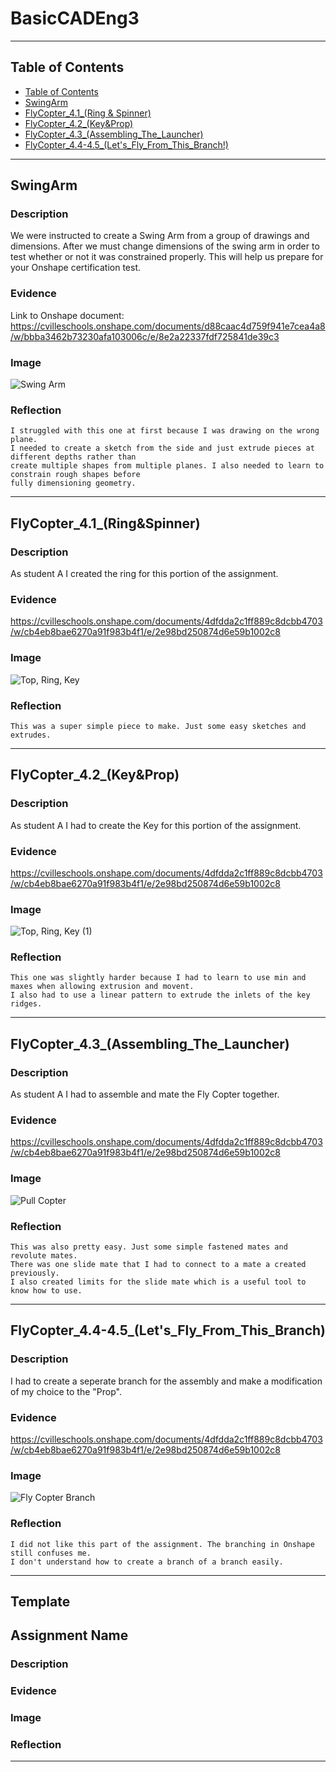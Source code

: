 # BasicCADEng3
---
## Table of Contents
* [Table of Contents](#Table-of-Contents)
* [SwingArm](#SwingArm)
* [FlyCopter_4.1_(Ring & Spinner)](#FlyCopter_4.1_(Ring&Spinner))
* [FlyCopter_4.2_(Key&Prop)](#FlyCopter_4.2_(Key&Prop))
* [FlyCopter_4.3_(Assembling_The_Launcher)](#FlyCopter_4.3_(Assembling_The_Launcher))
* [FlyCopter_4.4-4.5_(Let's_Fly_From_This_Branch!)](#FlyCopter_4.4-4.5_(Let's_Fly_From_This_Branch!))
---

## SwingArm

### Description
  We were instructed to create a Swing Arm from a group of drawings and dimensions. After we must change dimensions of the swing arm in order to test whether or not it was constrained properly. This will help us prepare for your Onshape certification test.
### Evidence
  Link to Onshape document:
  https://cvilleschools.onshape.com/documents/d88caac4d759f941e7cea4a8/w/bbba3462b73230afa103006c/e/8e2a22337fdf725841de39c3
### Image
  ![Swing Arm](https://user-images.githubusercontent.com/91289646/197609091-8bb3a64a-15cf-43cc-ba78-75564c65bb31.png)
### Reflection
    I struggled with this one at first because I was drawing on the wrong plane. 
    I needed to create a sketch from the side and just extrude pieces at different depths rather than
    create multiple shapes from multiple planes. I also needed to learn to constrain rough shapes before 
    fully dimensioning geometry.
---

## FlyCopter_4.1_(Ring&Spinner)

### Description
  As student A I created the ring for this portion of the assignment.
### Evidence
  https://cvilleschools.onshape.com/documents/4dfdda2c1ff889c8dcbb4703/w/cb4eb8bae6270a91f983b4f1/e/2e98bd250874d6e59b1002c8
### Image
  ![Top, Ring, Key](https://user-images.githubusercontent.com/91289646/197615193-6620f8d8-d8a5-44a5-befc-b7a19aed0902.png)
### Reflection
    This was a super simple piece to make. Just some easy sketches and extrudes.
---

## FlyCopter_4.2_(Key&Prop)

### Description
  As student A I had to create the Key for this portion of the assignment.
### Evidence
  https://cvilleschools.onshape.com/documents/4dfdda2c1ff889c8dcbb4703/w/cb4eb8bae6270a91f983b4f1/e/2e98bd250874d6e59b1002c8
### Image
  ![Top, Ring, Key (1)](https://user-images.githubusercontent.com/91289646/197615541-5b516255-1fbf-4f70-84fd-70f937a982b0.png)
### Reflection
    This one was slightly harder because I had to learn to use min and maxes when allowing extrusion and movent. 
    I also had to use a linear pattern to extrude the inlets of the key ridges.
---
## FlyCopter_4.3_(Assembling_The_Launcher)

### Description
  As student A I had to assemble and mate the Fly Copter together.
### Evidence
  https://cvilleschools.onshape.com/documents/4dfdda2c1ff889c8dcbb4703/w/cb4eb8bae6270a91f983b4f1/e/2e98bd250874d6e59b1002c8
### Image
  ![Pull Copter](https://user-images.githubusercontent.com/91289646/197610644-def045d8-872c-4552-9373-56921ed734ac.png)
### Reflection
    This was also pretty easy. Just some simple fastened mates and revolute mates. 
    There was one slide mate that I had to connect to a mate a created previously. 
    I also created limits for the slide mate which is a useful tool to know how to use.
---

## FlyCopter_4.4-4.5_(Let's_Fly_From_This_Branch)

### Description
  I had to create a seperate branch for the assembly and make a modification of my choice to the "Prop".
### Evidence
  https://cvilleschools.onshape.com/documents/4dfdda2c1ff889c8dcbb4703/w/cb4eb8bae6270a91f983b4f1/e/2e98bd250874d6e59b1002c8
### Image
  ![Fly Copter Branch](https://user-images.githubusercontent.com/91289646/197853613-2e0a0aa1-cab1-4c25-8636-576960502c4a.PNG)
### Reflection
    I did not like this part of the assignment. The branching in Onshape still confuses me.
    I don't understand how to create a branch of a branch easily.
---

## Template

## Assignment Name

### Description

### Evidence

### Image

### Reflection
---
